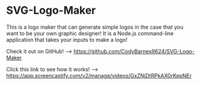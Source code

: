 # SVG-Logo-Maker

This is a logo maker that can generate simple logos in the case that you want to be your own graphic designer! It is a Node.js command-line application that takes your inputs to make a logo!

Check it out on GitHub! --> https://github.com/CodyBarnes9624/SVG-Logo-Maker

Click this link to see how it works! --> https://app.screencastify.com/v2/manage/videos/GxZNjDtRPkAX0rKepNEr